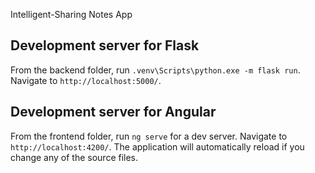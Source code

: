 Intelligent-Sharing Notes App

## Development server for Flask

From the backend folder, run `.venv\Scripts\python.exe -m flask run`. Navigate to `http://localhost:5000/`.

## Development server for Angular

From the frontend folder, run `ng serve` for a dev server. Navigate to `http://localhost:4200/`. The application will automatically reload if you change any of the source files.